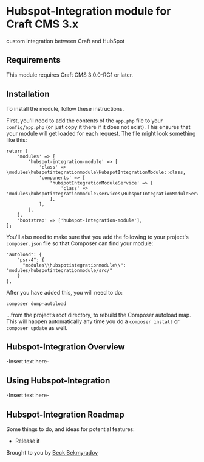 # Hubspot-Integration module for Craft CMS 3.x

custom integration between Craft and HubSpot

## Requirements

This module requires Craft CMS 3.0.0-RC1 or later.

## Installation

To install the module, follow these instructions.

First, you'll need to add the contents of the `app.php` file to your `config/app.php` (or just copy it there if it does not exist). This ensures that your module will get loaded for each request. The file might look something like this:
```
return [
    'modules' => [
        'hubspot-integration-module' => [
            'class' => \modules\hubspotintegrationmodule\HubspotIntegrationModule::class,
            'components' => [
                'hubspotIntegrationModuleService' => [
                    'class' => 'modules\hubspotintegrationmodule\services\HubspotIntegrationModuleService',
                ],
            ],
        ],
    ],
    'bootstrap' => ['hubspot-integration-module'],
];
```
You'll also need to make sure that you add the following to your project's `composer.json` file so that Composer can find your module:

    "autoload": {
        "psr-4": {
          "modules\\hubspotintegrationmodule\\": "modules/hubspotintegrationmodule/src/"
        }
    },

After you have added this, you will need to do:

    composer dump-autoload
 
 …from the project’s root directory, to rebuild the Composer autoload map. This will happen automatically any time you do a `composer install` or `composer update` as well.

## Hubspot-Integration Overview

-Insert text here-

## Using Hubspot-Integration

-Insert text here-

## Hubspot-Integration Roadmap

Some things to do, and ideas for potential features:

* Release it

Brought to you by [Beck Bekmyradov](https://github.com/bekmuradov)
